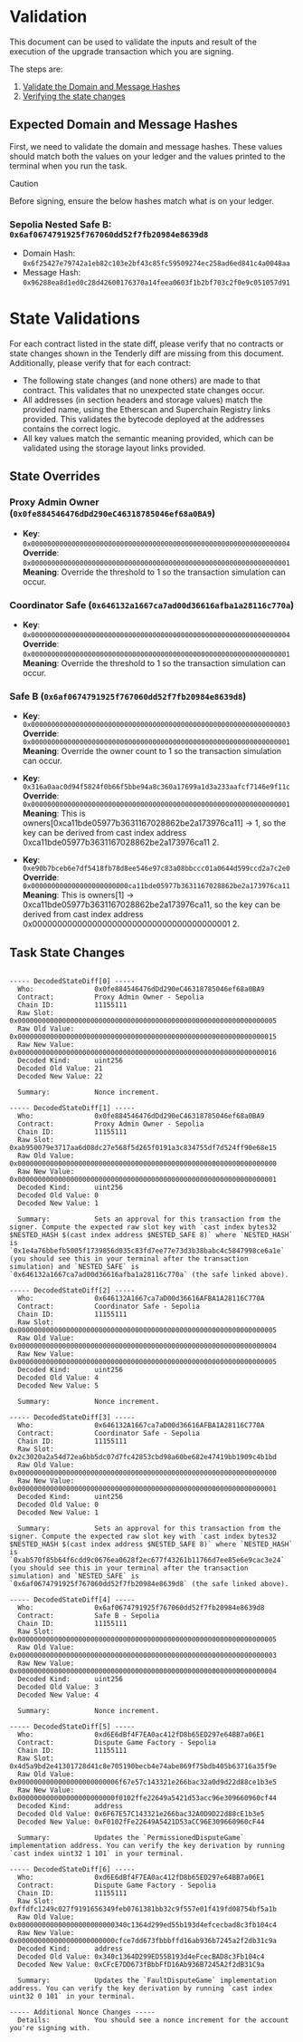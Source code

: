 # Validation

This document can be used to validate the inputs and result of the execution of the upgrade transaction which you are signing.

The steps are:

1. [Validate the Domain and Message Hashes](#expected-domain-and-message-hashes)
2. [Verifying the state changes](#state-changes)

## Expected Domain and Message Hashes

First, we need to validate the domain and message hashes. These values should match both the values on your ledger and the values printed to the terminal when you run the task.

> [!CAUTION]
>
> Before signing, ensure the below hashes match what is on your ledger.
>
> ### Sepolia Nested Safe B: `0x6af0674791925f767060dd52f7fb20984e8639d8`
>
> - Domain Hash: `0x6f25427e79742a1eb82c103e2bf43c85fc59509274ec258ad6ed841c4a0048aa`
> - Message Hash: `0x96288ea8d1ed0c28d42600176370a14feea0603f1b2bf703c2f0e9c051057d91`

# State Validations

For each contract listed in the state diff, please verify that no contracts or state changes shown in the Tenderly diff are missing from this document. Additionally, please verify that for each contract:

- The following state changes (and none others) are made to that contract. This validates that no unexpected state changes occur.
- All addresses (in section headers and storage values) match the provided name, using the Etherscan and Superchain Registry links provided. This validates the bytecode deployed at the addresses contains the correct logic.
- All key values match the semantic meaning provided, which can be validated using the storage layout links provided.

## State Overrides

### Proxy Admin Owner (`0x0fe884546476dDd290eC46318785046ef68a0BA9`)

- **Key**: `0x0000000000000000000000000000000000000000000000000000000000000004` <br/>
  **Override**: `0x0000000000000000000000000000000000000000000000000000000000000001` <br/>
  **Meaning**: Override the threshold to 1 so the transaction simulation can occur.

### Coordinator Safe (`0x646132a1667ca7ad00d36616afba1a28116c770a`)

- **Key**: `0x0000000000000000000000000000000000000000000000000000000000000004` <br/>
  **Override**: `0x0000000000000000000000000000000000000000000000000000000000000001` <br/>
  **Meaning**: Override the threshold to 1 so the transaction simulation can occur.

### Safe B (`0x6af0674791925f767060dd52f7fb20984e8639d8`)

- **Key**: `0x0000000000000000000000000000000000000000000000000000000000000003` <br/>
  **Override**: `0x0000000000000000000000000000000000000000000000000000000000000001` <br/>
  **Meaning**: Override the owner count to 1 so the transaction simulation can occur.

- **Key**: `0x316a0aac0d94f5824f0b66f5bbe94a8c360a17699a1d3a233aafcf7146e9f11c` <br/>
  **Override**: `0x0000000000000000000000000000000000000000000000000000000000000001` <br/>
  **Meaning**: This is owners[0xca11bde05977b3631167028862be2a173976ca11] -> 1, so the key can be derived from cast index address 0xca11bde05977b3631167028862be2a173976ca11 2.

- **Key**: `0xe90b7bceb6e7df5418fb78d8ee546e97c83a08bbccc01a0644d599ccd2a7c2e0` <br/>
  **Override**: `0x000000000000000000000000ca11bde05977b3631167028862be2a173976ca11` <br/>
  **Meaning**: This is owners[1] -> 0xca11bde05977b3631167028862be2a173976ca11, so the key can be derived from cast index address 0x0000000000000000000000000000000000000001 2.

## Task State Changes

<pre>
<code>
----- DecodedStateDiff[0] -----
  Who:               0x0fe884546476dDd290eC46318785046ef68a0BA9
  Contract:          Proxy Admin Owner - Sepolia
  Chain ID:          11155111
  Raw Slot:          0x0000000000000000000000000000000000000000000000000000000000000005
  Raw Old Value:     0x0000000000000000000000000000000000000000000000000000000000000015
  Raw New Value:     0x0000000000000000000000000000000000000000000000000000000000000016
  Decoded Kind:      uint256
  Decoded Old Value: 21
  Decoded New Value: 22

  Summary:           Nonce increment.

----- DecodedStateDiff[1] -----
  Who:               0x0fe884546476dDd290eC46318785046ef68a0BA9
  Contract:          Proxy Admin Owner - Sepolia
  Chain ID:          11155111
  Raw Slot:          0xab950079e3717aa6d08dc27e568f5d265f0191a3c834755df7d524ff90e68e15
  Raw Old Value:     0x0000000000000000000000000000000000000000000000000000000000000000
  Raw New Value:     0x0000000000000000000000000000000000000000000000000000000000000001
  Decoded Kind:      uint256
  Decoded Old Value: 0
  Decoded New Value: 1

  Summary:           Sets an approval for this transaction from the signer. Compute the expected raw slot key with `cast index bytes32 $NESTED_HASH $(cast index address $NESTED_SAFE 8)` where `NESTED_HASH` is `0x1e4a76bbefb5005f1739856d035c83fd7ee77e73d3b38babc4c5847998ce6a1e` (you should see this in your terminal after the transaction simulation) and `NESTED_SAFE` is `0x646132a1667ca7ad00d36616afba1a28116c770a` (the safe linked above).

----- DecodedStateDiff[2] -----
  Who:               0x646132A1667ca7aD00d36616AFBA1A28116C770A
  Contract:          Coordinator Safe - Sepolia
  Chain ID:          11155111
  Raw Slot:          0x0000000000000000000000000000000000000000000000000000000000000005
  Raw Old Value:     0x0000000000000000000000000000000000000000000000000000000000000004
  Raw New Value:     0x0000000000000000000000000000000000000000000000000000000000000005
  Decoded Kind:      uint256
  Decoded Old Value: 4
  Decoded New Value: 5

  Summary:           Nonce increment.

----- DecodedStateDiff[3] -----
  Who:               0x646132A1667ca7aD00d36616AFBA1A28116C770A
  Contract:          Coordinator Safe - Sepolia
  Chain ID:          11155111
  Raw Slot:          0x2c3020a2a54d72ea6bb5dc07d7fc42853cbd98a60be682e47419bb1909c4b1bd
  Raw Old Value:     0x0000000000000000000000000000000000000000000000000000000000000000
  Raw New Value:     0x0000000000000000000000000000000000000000000000000000000000000001
  Decoded Kind:      uint256
  Decoded Old Value: 0
  Decoded New Value: 1

  Summary:           Sets an approval for this transaction from the signer. Compute the expected raw slot key with `cast index bytes32 $NESTED_HASH $(cast index address $NESTED_SAFE 8)` where `NESTED_HASH` is `0xab570f85b64f6cdd9c0676ea0628f2ec677f43261b11766d7ee85e6e9cac3e24` (you should see this in your terminal after the transaction simulation) and `NESTED_SAFE` is `0x6af0674791925f767060dd52f7fb20984e8639d8` (the safe linked above).

----- DecodedStateDiff[4] -----
  Who:               0x6af0674791925f767060dd52f7fb20984e8639d8
  Contract:          Safe B - Sepolia
  Chain ID:          11155111
  Raw Slot:          0x0000000000000000000000000000000000000000000000000000000000000005
  Raw Old Value:     0x0000000000000000000000000000000000000000000000000000000000000003
  Raw New Value:     0x0000000000000000000000000000000000000000000000000000000000000004
  Decoded Kind:      uint256
  Decoded Old Value: 3
  Decoded New Value: 4

  Summary:           Nonce increment.

----- DecodedStateDiff[5] -----
  Who:               0xd6E6dBf4F7EA0ac412fD8b65ED297e64BB7a06E1
  Contract:          Dispute Game Factory - Sepolia
  Chain ID:          11155111
  Raw Slot:          0x4d5a9bd2e41301728d41c8e705190becb4e74abe869f75bdb405b63716a35f9e
  Raw Old Value:     0x0000000000000000000000006f67e57c143321e266bac32a0d9d22d88ce1b3e5
  Raw New Value:     0x000000000000000000000000f0102ffe22649a5421d53acc96e309660960cf44
  Decoded Kind:      address
  Decoded Old Value: 0x6F67E57C143321e266bac32A0D9D22d88cE1b3e5
  Decoded New Value: 0xF0102fFe22649A5421D53aCC96E309660960cF44

  Summary:           Updates the `PermissionedDisputeGame` implementation address. You can verify the key derivation by running `cast index uint32 1 101` in your terminal.

----- DecodedStateDiff[6] -----
  Who:               0xd6E6dBf4F7EA0ac412fD8b65ED297e64BB7a06E1
  Contract:          Dispute Game Factory - Sepolia
  Chain ID:          11155111
  Raw Slot:          0xffdfc1249c027f9191656349feb0761381bb32c9f557e01f419fd08754bf5a1b
  Raw Old Value:     0x000000000000000000000000340c1364d299ed55b193d4efcecbad8c3fb104c4
  Raw New Value:     0x000000000000000000000000cfce7dd673fbbbffd16ab936b7245a2f2db31c9a
  Decoded Kind:      address
  Decoded Old Value: 0x340c1364D299ED55B193d4eFcecBAD8c3Fb104c4
  Decoded New Value: 0xCFcE7DD673fBbbFfD16Ab936B7245A2f2dB31C9a

  Summary:           Updates the `FaultDisputeGame` implementation address. You can verify the key derivation by running `cast index uint32 0 101` in your terminal.

----- Additional Nonce Changes -----
  Details:           You should see a nonce increment for the account you're signing with.
</pre>
